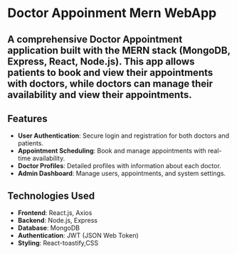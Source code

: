# Doctor Appoinment Mern WebApp
## A comprehensive Doctor Appointment application built with the MERN stack (MongoDB, Express, React, Node.js). This app allows patients to book and view their appointments with doctors, while doctors  can manage their availability and view their appointments.
## Features

- **User Authentication**: Secure login and registration for both doctors and patients.
- **Appointment Scheduling**: Book and manage appointments with real-time availability.
- **Doctor Profiles**: Detailed profiles with information about each doctor.
- **Admin Dashboard**: Manage users, appointments, and system settings.

## Technologies Used

- **Frontend**: React.js, Axios
- **Backend**: Node.js, Express
- **Database**: MongoDB
- **Authentication**: JWT (JSON Web Token)
- **Styling**: React-toastify,CSS

